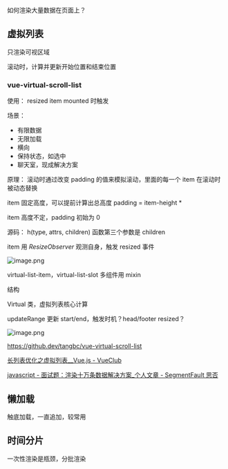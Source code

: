 如何渲染大量数据在页面上？

## 虚拟列表

只渲染可视区域

滚动时，计算并更新开始位置和结束位置

### vue-virtual-scroll-list

使用：
resized  item mounted 时触发

场景：
- 有限数据
- 无限加载
- 横向
- 保持状态，如选中
- 聊天室，现成解决方案

原理：
滚动时通过改变 padding 的值来模拟滚动，里面的每一个 item 在滚动时被动态替换

item 固定高度，可以提前计算出总高度 padding =  item-height * 

item 高度不定，padding 初始为 0

源码：
h(type, attrs, children) 函数第三个参数是 children

item 用 _ResizeObserver_ 观测自身，触发 resized 事件

![image.png](http://tva1.sinaimg.cn/large/4e5d3ea7ly1h7cmoka817j215e15sne6.jpg)

virtual-list-item，virtual-list-slot 多组件用 mixin 

结构

Virtual 类，虚拟列表核心计算

updateRange 更新 start/end，触发时机？head/footer resized？

![image.png](http://tva1.sinaimg.cn/large/4e5d3ea7ly1h7co3h80vnj20nq0ben0f.jpg)


https://github.dev/tangbc/vue-virtual-scroll-list

[长列表优化之虚拟列表__Vue.js - VueClub](https://www.vue-js.com/topic/5f9789724590fe0031e5927c)

[javascript - 面试题：渲染十万条数据解决方案_个人文章 - SegmentFault 思否](https://segmentfault.com/a/1190000041415120)

## 懒加载

触底加载，一直追加，较常用

## 时间分片

一次性渲染是瓶颈，分批渲染